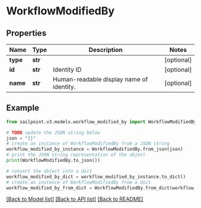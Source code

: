 # WorkflowModifiedBy


## Properties

Name | Type | Description | Notes
------------ | ------------- | ------------- | -------------
**type** | **str** |  | [optional] 
**id** | **str** | Identity ID | [optional] 
**name** | **str** | Human-readable display name of identity. | [optional] 

## Example

```python
from sailpoint.v3.models.workflow_modified_by import WorkflowModifiedBy

# TODO update the JSON string below
json = "{}"
# create an instance of WorkflowModifiedBy from a JSON string
workflow_modified_by_instance = WorkflowModifiedBy.from_json(json)
# print the JSON string representation of the object
print(WorkflowModifiedBy.to_json())

# convert the object into a dict
workflow_modified_by_dict = workflow_modified_by_instance.to_dict()
# create an instance of WorkflowModifiedBy from a dict
workflow_modified_by_from_dict = WorkflowModifiedBy.from_dict(workflow_modified_by_dict)
```
[[Back to Model list]](../README.md#documentation-for-models) [[Back to API list]](../README.md#documentation-for-api-endpoints) [[Back to README]](../README.md)


